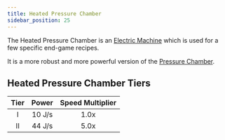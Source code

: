 ```yaml
---
title: Heated Pressure Chamber
sidebar_position: 25
---
```


The Heated Pressure Chamber is an [Electric Machine](Electric-Machines) which is used for a few specific end-game recipes.

It is a more robust and more powerful version of the [Pressure Chamber](Pressure-Chamber).

## Heated Pressure Chamber Tiers

| Tier | Power  | Speed Multiplier |
| :--: | :----: | :--------------: |
| I    | 10 J/s | 1.0x             |
| II   | 44 J/s | 5.0x             |
